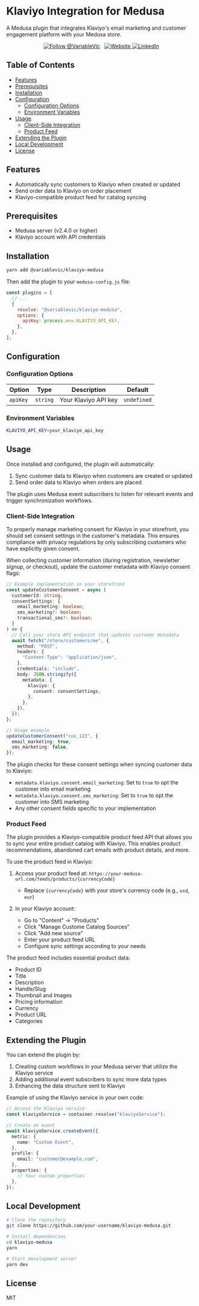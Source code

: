 # Klaviyo Integration for Medusa

A Medusa plugin that integrates Klaviyo's email marketing and customer engagement platform with your Medusa store.

<p align="center">
  <a href="https://twitter.com/intent/follow?screen_name=VariableVic" style="display: inline-block; margin-right: 8px;">
    <img src="https://img.shields.io/twitter/follow/VariableVic.svg?label=Follow%20@VariableVic" alt="Follow @VariableVic" />
  </a>

  <a href="https://victorgerbrands.nl">
    <img src="https://img.shields.io/badge/www-victorgerbrands.nl-blue.svg?style=flat" alt="Website" />
  </a>

  <a href="https://www.linkedin.com/in/victorgerbrands/">
    <img src="https://img.shields.io/badge/linkedin-victorgerbrands-blue.svg?style=flat&logo=linkedin" alt="LinkedIn" />
  </a>
</p>




## Table of Contents

- [Features](#features)
- [Prerequisites](#prerequisites)
- [Installation](#installation)
- [Configuration](#configuration)
  - [Configuration Options](#configuration-options)
  - [Environment Variables](#environment-variables)
- [Usage](#usage)
  - [Client-Side Integration](#client-side-integration)
  - [Product Feed](#product-feed)
- [Extending the Plugin](#extending-the-plugin)
- [Local Development](#local-development)
- [License](#license)

## Features

- Automatically sync customers to Klaviyo when created or updated
- Send order data to Klaviyo on order placement
- Klaviyo-compatible product feed for catalog syncing

## Prerequisites

- Medusa server (v2.4.0 or higher)
- Klaviyo account with API credentials

## Installation

```bash
yarn add @variablevic/klaviyo-medusa
```

Then add the plugin to your `medusa-config.js` file:

```js
const plugins = [
  // ...
  {
    resolve: "@variablevic/klaviyo-medusa",
    options: {
      apiKey: process.env.KLAVIYO_API_KEY,
    },
  },
];
```

## Configuration

### Configuration Options

| Option   | Type     | Description          | Default     |
| -------- | -------- | -------------------- | ----------- |
| `apiKey` | `string` | Your Klaviyo API key | `undefined` |

### Environment Variables

```bash
KLAVIYO_API_KEY=your_klaviyo_api_key
```

## Usage

Once installed and configured, the plugin will automatically:

1. Sync customer data to Klaviyo when customers are created or updated
2. Send order data to Klaviyo when orders are placed

The plugin uses Medusa event subscribers to listen for relevant events and trigger synchronization workflows.

### Client-Side Integration

To properly manage marketing consent for Klaviyo in your storefront, you should set consent settings in the customer's metadata. This ensures compliance with privacy regulations by only subscribing customers who have explicitly given consent.

When collecting customer information (during registration, newsletter signup, or checkout), update the customer metadata with Klaviyo consent flags:

```ts
// Example implementation in your storefront
const updateCustomerConsent = async (
  customerId: string,
  consentSettings: {
    email_marketing: boolean;
    sms_marketing?: boolean;
    transactional_sms?: boolean;
  }
) => {
  // Call your store API endpoint that updates customer metadata
  await fetch("/store/customers/me", {
    method: "POST",
    headers: {
      "Content-Type": "application/json",
    },
    credentials: "include",
    body: JSON.stringify({
      metadata: {
        klaviyo: {
          consent: consentSettings,
        },
      },
    }),
  });
};

// Usage example
updateCustomerConsent("cus_123", {
  email_marketing: true,
  sms_marketing: false,
});
```

The plugin checks for these consent settings when syncing customer data to Klaviyo:

- `metadata.klaviyo.consent.email_marketing`: Set to `true` to opt the customer into email marketing
- `metadata.klaviyo.consent.sms_marketing`: Set to `true` to opt the customer into SMS marketing
- Any other consent fields specific to your implementation

### Product Feed

The plugin provides a Klaviyo-compatible product feed API that allows you to sync your entire product catalog with Klaviyo. This enables product recommendations, abandoned cart emails with product details, and more.

To use the product feed in Klaviyo:

1. Access your product feed at: `https://your-medusa-url.com/feeds/products/{currencyCode}`

   - Replace `{currencyCode}` with your store's currency code (e.g., `usd`, `eur`)

2. In your Klaviyo account:
   - Go to "Content" → "Products"
   - Click "Manage Custome Catalog Sources"
   - Click "Add new source"
   - Enter your product feed URL
   - Configure sync settings according to your needs

The product feed includes essential product data:

- Product ID
- Title
- Description
- Handle/Slug
- Thumbnail and Images
- Pricing information
- Currency
- Product URL
- Categories

## Extending the Plugin

You can extend the plugin by:

1. Creating custom workflows in your Medusa server that utilize the Klaviyo service
2. Adding additional event subscribers to sync more data types
3. Enhancing the data structure sent to Klaviyo

Example of using the Klaviyo service in your own code:

```ts
// Access the Klaviyo service
const klaviyoService = container.resolve("klaviyoService");

// Create an event
await klaviyoService.createEvent({
  metric: {
    name: "Custom Event",
  },
  profile: {
    email: "customer@example.com",
  },
  properties: {
    // Your custom properties
  },
});
```

## Local Development

```bash
# Clone the repository
git clone https://github.com/your-username/klaviyo-medusa.git

# Install dependencies
cd klaviyo-medusa
yarn

# Start development server
yarn dev
```

## License

MIT
